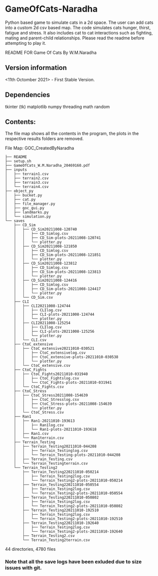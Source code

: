 # GameOfCats-Naradha
Python based game to simulate cats in a 2d space. The user can add cats into a custom 2d csv based map. The code simulates cats hunger, thirst, fatigue and stress. It also includes cat to cat interactions such as fighting, mating and parent-child relationships. Please read the readme before attempting to play it.

README FOR Game Of Cats By W.M.Naradha

## Version information

<11th Octomber 2021> - First Stable Version.


## Dependencies

tkinter (tk)
matplotlib
numpy 
threading
math
random

## Contents:

The file map shows all the contents in the program, the plots in the respective results folders are removed.

File Map:
GOC_CreatedByNaradha
```
├── README
├── setup.sh
├── GameOfCats_W.M.Naradha_20469160.pdf
├── inputs
│   ├── terrain1.csv
│   ├── terrain2.csv
│   ├── terrain3.csv
│   └── terrain4.csv
├── object_py
│   ├── bucket.py
│   ├── cat.py
│   ├── file_manager.py
│   ├── goc_gui.py
│   ├── landmarks.py
│   └── simulation.py
└── saves
    ├── CD_Sim
    │   ├── CD_Sim20211008-120740
    │   │   ├── CD_Simlog.csv
    │   │   ├── CD_Sim-plots-20211008-120741
    │   │   └── plotter.py
    │   ├── CD_Sim20211008-121850
    │   │   ├── CD_Simlog.csv
    │   │   ├── CD_Sim-plots-20211008-121851
    │   │   └── plotter.py
    │   ├── CD_Sim20211008-123812
    │   │   ├── CD_Simlog.csv
    │   │   ├── CD_Sim-plots-20211008-123813
    │   │   └── plotter.py
    │   ├── CD_Sim20211008-124416
    │   │   ├── CD_Simlog.csv
    │   │   ├── CD_Sim-plots-20211008-124417
    │   │   └── plotter.py
    │   └── CD_Sim.csv
    ├── CLI
    │   ├── CLI20211008-124744
    │   │   ├── CLIlog.csv
    │   │   ├── CLI-plots-20211008-124744
    │   │   └── plotter.py
    │   ├── CLI20211008-125254
    │   │   ├── CLIlog.csv
    │   │   ├── CLI-plots-20211008-125256
    │   │   └── plotter.py
    │   └── CLI.csv
    ├── CtoC_extensive
    │   ├── CtoC_extensive20211010-030521
    │   │   ├── CtoC_extensivelog.csv
    │   │   ├── CtoC_extensive-plots-20211010-030538
    │   │   └── plotter.py
    │   └── CtoC_extensive.csv
    ├── CtoC_Fights
    │   ├── CtoC_Fights20211010-031940
    │   │   ├── CtoC_Fightslog.csv
    │   │   └── CtoC_Fights-plots-20211010-031941
    │   └── CtoC_Fights.csv
    ├── CtoC_Stress
    │   ├── CtoC_Stress20211008-154639
    │   │   ├── CtoC_Stresslog.csv
    │   │   ├── CtoC_Stress-plots-20211008-154639
    │   │   └── plotter.py
    │   └── CtoC_Stress.csv
    ├── Ran1
    │   ├── Ran1-20211010-193613
    │   │   ├── Ran1log.csv
    │   │   └── Ran1-plots-20211010-193618
    │   ├── Ran1.csv
    │   └── Ran1terrain.csv
    ├── Terrain_Testing
    │   ├── Terrain_Testing20211010-044208
    │   │   ├── Terrain_Testinglog.csv
    │   │   └── Terrain_Testing-plots-20211010-044208
    │   ├── Terrain_Testing.csv
    │   └── Terrain_Testingterrain.csv
    └── Terrain_Testing2
        ├── Terrain_Testing220211010-050214
        │   ├── Terrain_Testing2log.csv
        │   └── Terrain_Testing2-plots-20211010-050214
        ├── Terrain_Testing220211010-050554
        │   ├── Terrain_Testing2log.csv
        │   └── Terrain_Testing2-plots-20211010-050554
        ├── Terrain_Testing220211010-050802
        │   ├── Terrain_Testing2log.csv
        │   └── Terrain_Testing2-plots-20211010-050802
        ├── Terrain_Testing220211010-192510
        │   ├── Terrain_Testing2log.csv
        │   └── Terrain_Testing2-plots-20211010-192510
        ├── Terrain_Testing220211010-192640
        │   ├── Terrain_Testing2log.csv
        │   └── Terrain_Testing2-plots-20211010-192640
        ├── Terrain_Testing2.csv
        └── Terrain_Testing2terrain.csv
```

44 directories, 4780 files

### Note that all the save logs have been exluded due to size issues with git. 
